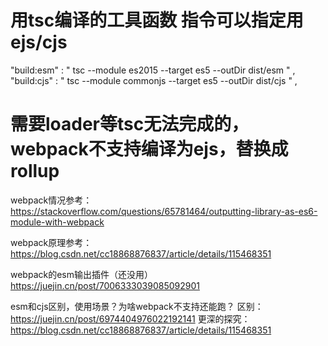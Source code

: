 # 用tsc编译的工具函数 指令可以指定用ejs/cjs
"build:esm" : " tsc --module es2015 --target es5 --outDir dist/esm " ,
"build:cjs" : " tsc --module commonjs --target es5 --outDir dist/cjs " ,

# 需要loader等tsc无法完成的，webpack不支持编译为ejs，替换成rollup

webpack情况参考：
https://stackoverflow.com/questions/65781464/outputting-library-as-es6-module-with-webpack

webpack原理参考：
https://blog.csdn.net/cc18868876837/article/details/115468351

webpack的esm输出插件（还没用）
https://juejin.cn/post/7006333039085092901


esm和cjs区别，使用场景？为啥webpack不支持还能跑？
区别：
https://juejin.cn/post/6974404976022192141
更深的探究：
https://blog.csdn.net/cc18868876837/article/details/115468351
